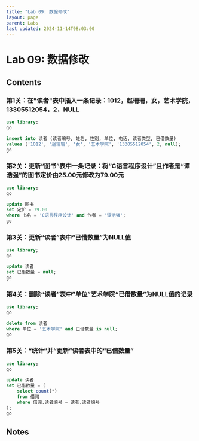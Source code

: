 ```yaml
---
title: "Lab 09: 数据修改"
layout: page
parent: Labs
last updated: 2024-11-14T08:03:00
---
```


# Lab 09: 数据修改

## Contents

### 第1关：在"读者"表中插入一条记录：1012，赵珊珊，女，艺术学院，13305512054，2，NULL

```sql
use library;
go

insert into 读者 (读者编号, 姓名, 性别, 单位, 电话, 读者类型, 已借数量)
values ('1012', '赵珊珊', '女', '艺术学院', '13305512054', 2, null);
go
```

### 第2关：更新“图书”表中一条记录：将“C语言程序设计”且作者是“谭浩强”的图书定价由25.00元修改为79.00元

```sql
use library;
go

update 图书
set 定价 = 79.00
where 书名 = 'C语言程序设计' and 作者 = '谭浩强';
go
```

### 第3关：更新“读者”表中“已借数量”为NULL值

```sql
use library;
go

update 读者
set 已借数量 = null;
go
```

### 第4关：删除“读者”表中”单位”艺术学院“已借数量”为NULL值的记录

```sql
use library;
go

delete from 读者
where 单位 = '艺术学院' and 已借数量 is null;
go
```

### 第5关：“统计”并“更新”读者表中的“已借数量”

```sql
use library;
go

update 读者
set 已借数量 = (
    select count(*)
    from 借阅
    where 借阅.读者编号 = 读者.读者编号
);
go
```

## Notes



